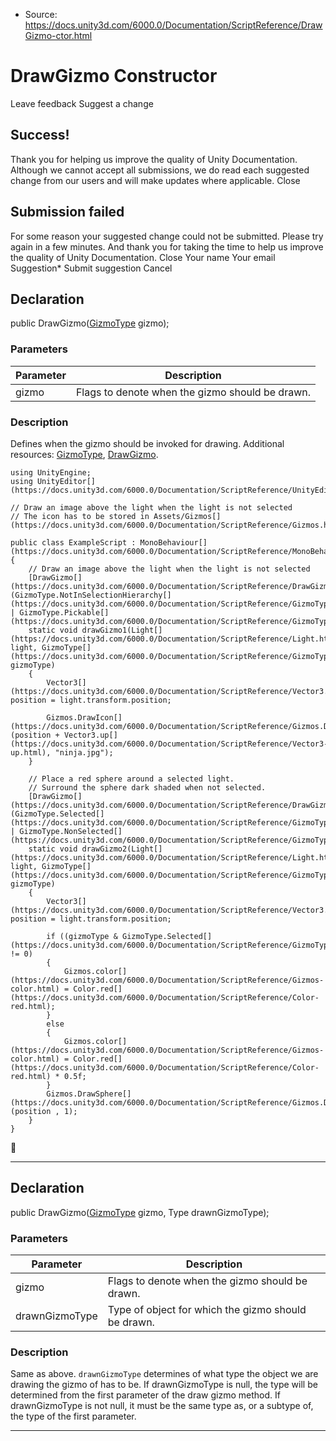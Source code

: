 * Source: https://docs.unity3d.com/6000.0/Documentation/ScriptReference/DrawGizmo-ctor.html

# DrawGizmo Constructor
Leave feedback
Suggest a change
## Success!
Thank you for helping us improve the quality of Unity Documentation. Although we cannot accept all submissions, we do read each suggested change from our users and will make updates where applicable.
Close
## Submission failed
For some reason your suggested change could not be submitted. Please <a>try again</a> in a few minutes. And thank you for taking the time to help us improve the quality of Unity Documentation.
Close
Your name Your email Suggestion* Submit suggestion
Cancel
## Declaration
public DrawGizmo([GizmoType](https://docs.unity3d.com/6000.0/Documentation/ScriptReference/GizmoType.html) gizmo); 
### Parameters
Parameter | Description  
---|---  
gizmo | Flags to denote when the gizmo should be drawn.  
### Description
Defines when the gizmo should be invoked for drawing.
Additional resources: [GizmoType](https://docs.unity3d.com/6000.0/Documentation/ScriptReference/GizmoType.html), [DrawGizmo](https://docs.unity3d.com/6000.0/Documentation/ScriptReference/DrawGizmo.html).
```
using UnityEngine;
using UnityEditor[](https://docs.unity3d.com/6000.0/Documentation/ScriptReference/UnityEditor.html);  
  
// Draw an image above the light when the light is not selected
// The icon has to be stored in Assets/Gizmos[](https://docs.unity3d.com/6000.0/Documentation/ScriptReference/Gizmos.html)  
  
public class ExampleScript : MonoBehaviour[](https://docs.unity3d.com/6000.0/Documentation/ScriptReference/MonoBehaviour.html)
{
    // Draw an image above the light when the light is not selected
    [DrawGizmo[](https://docs.unity3d.com/6000.0/Documentation/ScriptReference/DrawGizmo.html)(GizmoType.NotInSelectionHierarchy[](https://docs.unity3d.com/6000.0/Documentation/ScriptReference/GizmoType.NotInSelectionHierarchy.html) | GizmoType.Pickable[](https://docs.unity3d.com/6000.0/Documentation/ScriptReference/GizmoType.Pickable.html))]
    static void drawGizmo1(Light[](https://docs.unity3d.com/6000.0/Documentation/ScriptReference/Light.html) light, GizmoType[](https://docs.unity3d.com/6000.0/Documentation/ScriptReference/GizmoType.html) gizmoType)
    {
        Vector3[](https://docs.unity3d.com/6000.0/Documentation/ScriptReference/Vector3.html) position = light.transform.position;  
  
        Gizmos.DrawIcon[](https://docs.unity3d.com/6000.0/Documentation/ScriptReference/Gizmos.DrawIcon.html)(position + Vector3.up[](https://docs.unity3d.com/6000.0/Documentation/ScriptReference/Vector3-up.html), "ninja.jpg");
    }  
  
    // Place a red sphere around a selected light.
    // Surround the sphere dark shaded when not selected.
    [DrawGizmo[](https://docs.unity3d.com/6000.0/Documentation/ScriptReference/DrawGizmo.html)(GizmoType.Selected[](https://docs.unity3d.com/6000.0/Documentation/ScriptReference/GizmoType.Selected.html) | GizmoType.NonSelected[](https://docs.unity3d.com/6000.0/Documentation/ScriptReference/GizmoType.NonSelected.html))]
    static void drawGizmo2(Light[](https://docs.unity3d.com/6000.0/Documentation/ScriptReference/Light.html) light, GizmoType[](https://docs.unity3d.com/6000.0/Documentation/ScriptReference/GizmoType.html) gizmoType)
    {
        Vector3[](https://docs.unity3d.com/6000.0/Documentation/ScriptReference/Vector3.html) position = light.transform.position;  
  
        if ((gizmoType & GizmoType.Selected[](https://docs.unity3d.com/6000.0/Documentation/ScriptReference/GizmoType.Selected.html)) != 0)
        {
            Gizmos.color[](https://docs.unity3d.com/6000.0/Documentation/ScriptReference/Gizmos-color.html) = Color.red[](https://docs.unity3d.com/6000.0/Documentation/ScriptReference/Color-red.html);
        }
        else
        {
            Gizmos.color[](https://docs.unity3d.com/6000.0/Documentation/ScriptReference/Gizmos-color.html) = Color.red[](https://docs.unity3d.com/6000.0/Documentation/ScriptReference/Color-red.html) * 0.5f;
        }
        Gizmos.DrawSphere[](https://docs.unity3d.com/6000.0/Documentation/ScriptReference/Gizmos.DrawSphere.html)(position , 1);
    }
}

```

* * *
## Declaration
public DrawGizmo([GizmoType](https://docs.unity3d.com/6000.0/Documentation/ScriptReference/GizmoType.html) gizmo, Type drawnGizmoType); 
### Parameters
Parameter | Description  
---|---  
gizmo | Flags to denote when the gizmo should be drawn.  
drawnGizmoType | Type of object for which the gizmo should be drawn.  
### Description
Same as above. `drawnGizmoType` determines of what type the object we are drawing the gizmo of has to be.
If drawnGizmoType is null, the type will be determined from the first parameter of the draw gizmo method. If drawnGizmoType is not null, it must be the same type as, or a subtype of, the type of the first parameter.
* * *
